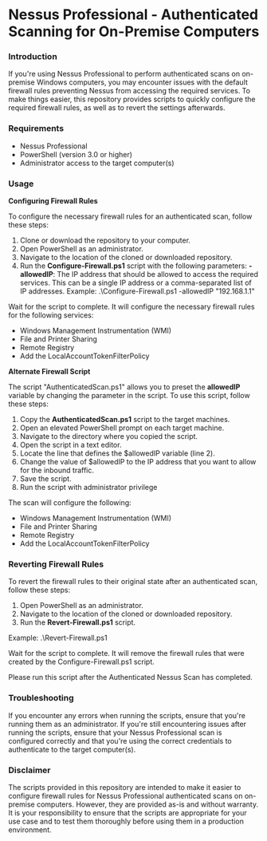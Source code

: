 <h1>Nessus Professional - Authenticated Scanning for On-Premise Computers</h1>

<h3>Introduction</h3>
If you're using Nessus Professional to perform authenticated scans on on-premise Windows computers, you may encounter issues with the default firewall rules preventing Nessus from accessing the required services. To make things easier, this repository provides scripts to quickly configure the required firewall rules, as well as to revert the settings afterwards.

<h3>Requirements</h3>
<ul><li>Nessus Professional</li>
<li>PowerShell (version 3.0 or higher)</li>
<li>Administrator access to the target computer(s)</li></ul>

<h3>Usage</h3>

<strong>Configuring Firewall Rules</strong>

To configure the necessary firewall rules for an authenticated scan, follow these steps:
1. Clone or download the repository to your computer.
2. Open PowerShell as an administrator.
3. Navigate to the location of the cloned or downloaded repository.
4. Run the <strong>Configure-Firewall.ps1</strong> script with the following parameters:
<strong>-allowedIP</strong>: The IP address that should be allowed to access the required services. This can be a single IP address or a comma-separated list of IP addresses.
Example: .\Configure-Firewall.ps1 -allowedIP "192.168.1.1"

Wait for the script to complete. It will configure the necessary firewall rules for the following services:

- Windows Management Instrumentation (WMI)
- File and Printer Sharing
- Remote Registry
- Add the LocalAccountTokenFilterPolicy

<strong>Alternate Firewall Script</strong>

The script "AuthenticatedScan.ps1" allows you to preset the <strong>allowedIP</strong> variable by changing the parameter in the script. To use this script, follow these steps:
1. Copy the <strong>AuthenticatedScan.ps1</strong> script to the target machines.
2. Open an elevated PowerShell prompt on each target machine.
3. Navigate to the directory where you copied the script.
4. Open the script in a text editor.
5. Locate the line that defines the $allowedIP variable (line 2).
6. Change the value of $allowedIP to the IP address that you want to allow for the inbound traffic.
7. Save the script.
8. Run the script with administrator privilege

The scan will configure the following:

- Windows Management Instrumentation (WMI)
- File and Printer Sharing
- Remote Registry
- Add the LocalAccountTokenFilterPolicy

<h3>Reverting Firewall Rules</h3>

To revert the firewall rules to their original state after an authenticated scan, follow these steps:
1. Open PowerShell as an administrator.
2. Navigate to the location of the cloned or downloaded repository.
3. Run the <strong>Revert-Firewall.ps1</strong> script.

Example: .\Revert-Firewall.ps1

Wait for the script to complete. It will remove the firewall rules that were created by the Configure-Firewall.ps1 script.

Please run this script after the Authenticated Nessus Scan has completed.

<h3>Troubleshooting</h3>

If you encounter any errors when running the scripts, ensure that you're running them as an administrator.
If you're still encountering issues after running the scripts, ensure that your Nessus Professional scan is configured correctly and that you're using the correct credentials to authenticate to the target computer(s).

<h3>Disclaimer</h3>

The scripts provided in this repository are intended to make it easier to configure firewall rules for Nessus Professional authenticated scans on on-premise computers. However, they are provided as-is and without warranty. It is your responsibility to ensure that the scripts are appropriate for your use case and to test them thoroughly before using them in a production environment.
